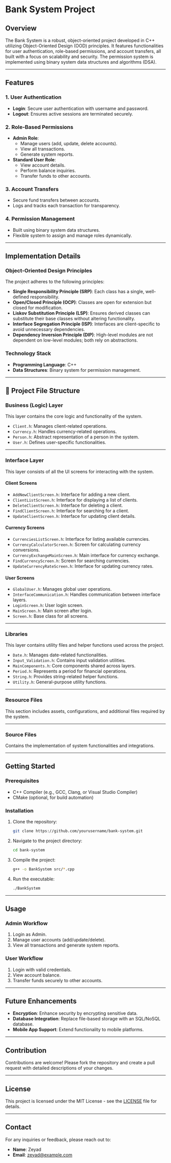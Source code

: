 # Bank System Project

## Overview
The Bank System is a robust, object-oriented project developed in C++ utilizing Object-Oriented Design (OOD) principles. It features functionalities for user authentication, role-based permissions, and account transfers, all built with a focus on scalability and security. The permission system is implemented using binary system data structures and algorithms (DSA).

---

## Features

### 1. User Authentication
- **Login**: Secure user authentication with username and password.
- **Logout**: Ensures active sessions are terminated securely.

### 2. Role-Based Permissions
- **Admin Role**: 
  - Manage users (add, update, delete accounts).
  - View all transactions.
  - Generate system reports.
- **Standard User Role**:
  - View account details.
  - Perform balance inquiries.
  - Transfer funds to other accounts.

### 3. Account Transfers
- Secure fund transfers between accounts.
- Logs and tracks each transaction for transparency.

### 4. Permission Management
- Built using binary system data structures.
- Flexible system to assign and manage roles dynamically.

---

## Implementation Details

### Object-Oriented Design Principles
The project adheres to the following principles:
- **Single Responsibility Principle (SRP)**: Each class has a single, well-defined responsibility.
- **Open/Closed Principle (OCP)**: Classes are open for extension but closed for modification.
- **Liskov Substitution Principle (LSP)**: Ensures derived classes can substitute their base classes without altering functionality.
- **Interface Segregation Principle (ISP)**: Interfaces are client-specific to avoid unnecessary dependencies.
- **Dependency Inversion Principle (DIP)**: High-level modules are not dependent on low-level modules; both rely on abstractions.

### Technology Stack
- **Programming Language**: C++
- **Data Structures**: Binary system for permission management.

---



## 📂 Project File Structure

### **Business (Logic) Layer**
This layer contains the core logic and functionality of the system.  
- `Client.h`: Manages client-related operations.  
- `Currency.h`: Handles currency-related operations.  
- `Person.h`: Abstract representation of a person in the system.  
- `User.h`: Defines user-specific functionalities.

---

### **Interface Layer**
This layer consists of all the UI screens for interacting with the system.

#### **Client Screens**
- `AddNewClientScreen.h`: Interface for adding a new client.  
- `ClientListScreen.h`: Interface for displaying a list of clients.  
- `DeleteClientScreen.h`: Interface for deleting a client.  
- `FindClientScreen.h`: Interface for searching for a client.  
- `UpdateClientScreen.h`: Interface for updating client details.

#### **Currency Screens**
- `CurrenciesListScreen.h`: Interface for listing available currencies.  
- `CurrencyCalculatorScreen.h`: Screen for calculating currency conversions.  
- `CurrencyExchangeMainScreen.h`: Main interface for currency exchange.  
- `FindCurrencyScreen.h`: Screen for searching currencies.  
- `UpdateCurrencyRateScreen.h`: Interface for updating currency rates.

#### **User Screens**
- `GlobalUser.h`: Manages global user operations.  
- `InterfaceCommunication.h`: Handles communication between interface layers.  
- `LoginScreen.h`: User login screen.  
- `MainScreen.h`: Main screen after login.  
- `Screen.h`: Base class for all screens.

---

### **Libraries**
This layer contains utility files and helper functions used across the project.  
- `Date.h`: Manages date-related functionalities.  
- `Input_Validation.h`: Contains input validation utilities.  
- `MainComponents.h`: Core components shared across layers.  
- `Period.h`: Represents a period for financial operations.  
- `String.h`: Provides string-related helper functions.  
- `Utility.h`: General-purpose utility functions.

---

### **Resource Files**
This section includes assets, configurations, and additional files required by the system.  

---

### **Source Files**
Contains the implementation of system functionalities and integrations.

---

## Getting Started

### Prerequisites
- C++ Compiler (e.g., GCC, Clang, or Visual Studio Compiler)
- CMake (optional, for build automation)

### Installation
1. Clone the repository:
   ```bash
   git clone https://github.com/yourusername/bank-system.git
   ```
2. Navigate to the project directory:
   ```bash
   cd bank-system
   ```
3. Compile the project:
   ```bash
   g++ -o BankSystem src/*.cpp
   ```

4. Run the executable:
   ```bash
   ./BankSystem
   ```

---

## Usage

### Admin Workflow
1. Login as Admin.
2. Manage user accounts (add/update/delete).
3. View all transactions and generate system reports.

### User Workflow
1. Login with valid credentials.
2. View account balance.
3. Transfer funds securely to other accounts.

---

## Future Enhancements
- **Encryption**: Enhance security by encrypting sensitive data.
- **Database Integration**: Replace file-based storage with an SQL/NoSQL database.
- **Mobile App Support**: Extend functionality to mobile platforms.

---

## Contribution
Contributions are welcome! Please fork the repository and create a pull request with detailed descriptions of your changes.

---

## License
This project is licensed under the MIT License - see the [LICENSE](LICENSE) file for details.

---

## Contact
For any inquiries or feedback, please reach out to:
- **Name**: Zeyad
- **Email**: zeyad@example.com
